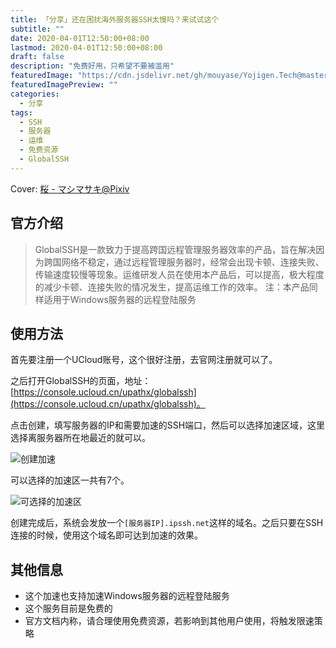 ```yaml
---
title: 「分享」还在困扰海外服务器SSH太慢吗？来试试这个
subtitle: ""
date: 2020-04-01T12:50:00+08:00
lastmod: 2020-04-01T12:50:00+08:00
draft: false
description: "免费好用，只希望不要被滥用"
featuredImage: "https://cdn.jsdelivr.net/gh/mouyase/Yojigen.Tech@master/static/assets/31/cover.jpg"
featuredImagePreview: ""
categories: 
  - 分享
tags: 
  - SSH
  - 服务器
  - 运维
  - 免费资源
  - GlobalSSH
---
```


<!--more-->

Cover: [桜 - マシマサキ@Pixiv](https://www.pixiv.net/artworks/80518034)

## 官方介绍
>GlobalSSH是一款致力于提高跨国远程管理服务器效率的产品，旨在解决因为跨国网络不稳定，通过远程管理服务器时，经常会出现卡顿、连接失败、传输速度较慢等现象。运维研发人员在使用本产品后，可以提高，极大程度的减少卡顿、连接失败的情况发生，提高运维工作的效率。
>注：本产品同样适用于Windows服务器的远程登陆服务

## 使用方法

首先要注册一个UCloud账号，这个很好注册，去官网注册就可以了。

之后打开GlobalSSH的页面，地址：[https://console.ucloud.cn/upathx/globalssh](https://console.ucloud.cn/upathx/globalssh)。

点击创建，填写服务器的IP和需要加速的SSH端口，然后可以选择加速区域，这里选择离服务器所在地最近的就可以。

![创建加速](https://cdn.jsdelivr.net/gh/mouyase/Yojigen.Tech@master/static/assets/31/1.jpg)

可以选择的加速区一共有7个。

![可选择的加速区](https://cdn.jsdelivr.net/gh/mouyase/Yojigen.Tech@master/static/assets/31/2.jpg)

创建完成后，系统会发放一个`[服务器IP].ipssh.net`这样的域名。之后只要在SSH连接的时候，使用这个域名即可达到加速的效果。

## 其他信息

 - 这个加速也支持加速Windows服务器的远程登陆服务
 - 这个服务目前是免费的
 - 官方文档内称，请合理使用免费资源，若影响到其他用户使用，将触发限速策略
